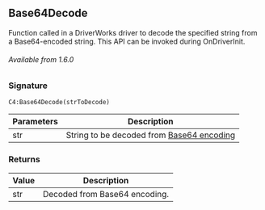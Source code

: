 ## Base64Decode

Function called in a DriverWorks driver to decode the specified string from a Base64-encoded string. This API can be invoked during OnDriverInit.

###### Available from 1.6.0


### Signature

`C4:Base64Decode(strToDecode)`


| Parameters | Description |
| --- | --- |
| str | String to be decoded from [Base64 encoding][1] |


### Returns

| Value | Description |
| --- | --- |
| str | Decoded from Base64 encoding. |

[1]:	https://control4.github.io/docs-driverworks-api/#base64encode